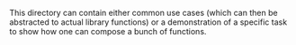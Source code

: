 This directory can contain either common use cases (which can then be abstracted to actual library functions) or a demonstration of a specific task to show how one can compose a bunch of functions.
